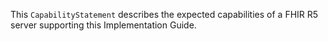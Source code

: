 
This `CapabilityStatement` describes the expected capabilities of a FHIR R5 server supporting this Implementation Guide.